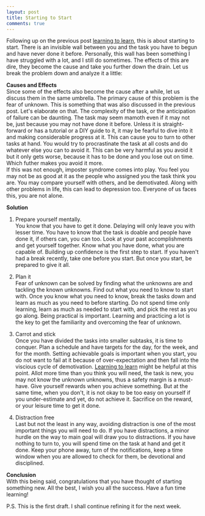 ```yaml
---
layout: post
title: Starting to Start
comments: true
---
```


Following up on the previous post [learning to learn](https://sampshah.github.io/learning-to-learn), this is about starting to start. There is an invisible wall between you and the task you have to begun and have never done it before. Personally, this wall has been something I have struggled with a lot, and I still do sometimes. The effects of this are dire, they become the cause and take you further down the drain. Let us break the problem down and analyze it a little:  

**Causes and Effects**  
Since some of the effects also become the cause after a while, let us discuss them in the same umbrella. The primary cause of this problem is the fear of unknown. This is something that was also discussed in the previous post. Let's elaborate on that. The complexity of the task, or the anticipation of failure can be daunting. The task may seem mamoth even if it may not be, just because you may not have done it before. Unless it is straight-forward or has a tutorial or a DIY guide to it, it may be fearful to dive into it and making considerable progress at it. This can cause you to turn to other tasks at hand. You would try to procrastinate the task at all costs and do whatever else you can to avoid it. This can be very harmful as you avoid it but it only gets worse, because it has to be done and you lose out on time. Which futher makes you avoid it more.  
If this was not enough, imposter syndrome comes into play. You feel you may not be as good at it as the people who assigned you the task think you are. You may compare yourself with others, and be demotivated. Along with other problems in life, this can lead to depression too. Everyone of us faces this, you are not alone.

**Solution**  
1. Prepare yourself mentally.  
You know that you have to get it done. Delaying will only leave you with lesser time. You have to know that the task is doable and people have done it, if others can, you can too. Look at your past accomplishments and get yourself together. Know what you have done, what you are capable of. Building up confidence is the first step to start. If you haven't had a break recently, take one before you start. But once you start, be prepared to give it all.  

2. Plan it  
Fear of unknown can be solved by finding what the unknowns are and tackling the known unknowns. Find out what you need to know to start with. Once you know what you need to know, break the tasks down and learn as much as you need to before starting. Do not spend time only learning, learn as much as needed to start with, and pick the rest as you go along. Being practical is important. Learning and practicing a lot is the key to get the familiarity and overcoming the fear of unknown.  

3. Carrot and stick  
Once you have divided the tasks into smaller subtasks, it is time to conquer. Plan a schedule and have targets for the day, for the week, and for the month. Setting achievable goals is important when you start, you do not want to fail at it because of over-expectation and then fall into the viscious cycle of demotivation. [Learning to learn](https://sampshah.github.io/learning-to-learn) might be helpful at this point. Allot more time than you think you will need, the task is new, you may not know the unknown unknowns, thus a safety margin is a must-have. Give yourself rewards when you achieve something. But at the same time, when you don't, it is not okay to be too easy on yourself if you under-estimate and yet, do not achieve it. Sacrifice on the reward, or your leisure time to get it done.  

4. Distraction free  
Last but not the least in any way, avoiding distraction is one of the most important things you will need to do. If you have distractions, a minor hurdle on the way to main goal will draw you to distractions. If you have nothing to turn to, you will spend time on the task at hand and get it done. Keep your phone away, turn of the notifications, keep a time window when you are allowed to check for them, be devotional and disciplined.  

**Conclusion**  
With this being said, congratulations that you have thought of starting something new. All the best, I wish you all the success. Have a fun time learning!


P.S. This is the first draft. I shall continue refining it for the next week.